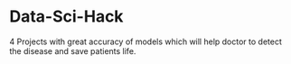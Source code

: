 # Data-Sci-Hack
4 Projects with great accuracy of models which will help doctor to detect the disease and save patients life.
